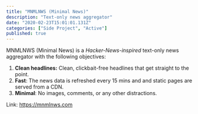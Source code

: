```yaml
---
title: "MNMLNWS (Minimal News)"
description: "Text-only news aggregator"
date: "2020-02-23T15:01:01.131Z"
categories: ["Side Project", "Active"]
published: true
---
```


MNMLNWS (Minimal News) is a _Hacker-News-inspired_ text-only news aggregator with the following objectives:

1. **Clean headlines:** Clean, clickbait-free headlines that get straight to the point.
2. **Fast**: The news data is refreshed every 15 mins and and static pages are served from a CDN.
3. **Minimal**: No images, comments, or any other distractions.

Link: https://mnmlnws.com
